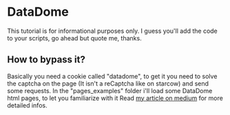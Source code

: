 # DataDome
This tutorial is for informational purposes only. I guess you'll add the code to your scripts, go ahead but quote me, thanks.

## How to bypass it?
Basically you need a cookie called "datadome", to get it you need to solve the captcha on the page (It isn't a reCaptcha like on starcow) and send some requests.
In the "pages_examples" folder i'll load some DataDome html pages, to let you familiarize with it
Read [my article on medium](https://medium.com/@campo1312/how-to-detect-block-and-manage-datadome-c6e94c74a4f4) for more detailed infos. 
